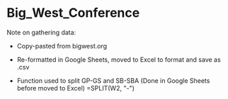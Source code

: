 # Big_West_Conference

Note on gathering data:

- Copy-pasted from bigwest.org
- Re-formatted in Google Sheets, moved to Excel to format and save as .csv

- Function used to split GP-GS and SB-SBA (Done in Google Sheets before moved to Excel)
      =SPLIT(W2, "-")
      
    
